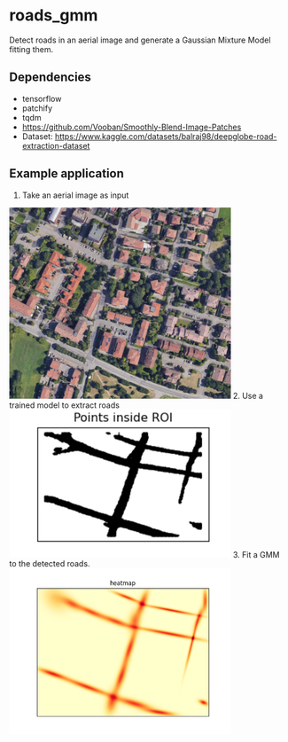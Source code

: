 # roads_gmm

Detect roads in an aerial image and generate a Gaussian Mixture Model fitting them.

## Dependencies

 - tensorflow
 - patchify
 - tqdm
 - https://github.com/Vooban/Smoothly-Blend-Image-Patches
 - Dataset: https://www.kaggle.com/datasets/balraj98/deepglobe-road-extraction-dataset


## Example application

 1. Take an aerial image as input
 <img src="images/reggio.png" width="400">
 2. Use a trained model to extract roads
 <img src="images/points.png" width="400">
 3. Fit a GMM to the detected roads. 
 <img src="images/heatmap.png" width="400">